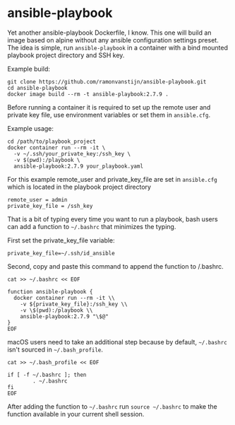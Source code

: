 # ansible-playbook

Yet another ansible-playbook Dockerfile, I know. This one will build an image based on alpine without any ansible configuration settings preset. The idea is simple, run `ansible-playbook` in a container with a bind mounted playbook project directory and SSH key.

Example build:

```shell
git clone https://github.com/ramonvanstijn/ansible-playbook.git
cd ansible-playbook
docker image build --rm -t ansible-playbook:2.7.9 .
```

Before running a container it is required to set up the remote user and private key file, use environment variables or set them in `ansible.cfg`.

Example usage:

```shell
cd /path/to/playbook_project
docker container run --rm -it \
  -v ~/.ssh/your_private_key:/ssh_key \
  -v $(pwd):/playbook \
  ansible-playbook:2.7.9 your_playbook.yaml
```

For this example remote_user and private_key_file are set in `ansible.cfg` which is located in the playbook project directory

```shell
remote_user = admin
private_key_file = /ssh_key
```

That is a bit of typing every time you want to run a playbook, bash users can add a function to `~/.bashrc` that minimizes the typing.

First set the private_key_file variable:

```shell
private_key_file=~/.ssh/id_ansible
```

Second, copy and paste this command to append the function to /.bashrc.

```shell
cat >> ~/.bashrc << EOF

function ansible-playbook {
  docker container run --rm -it \\
    -v ${private_key_file}:/ssh_key \\
    -v \$(pwd):/playbook \\
    ansible-playbook:2.7.9 "\$@"
}
EOF
```

macOS users need to take an additional step because by default, `~/.bashrc` isn't sourced in `~/.bash_profile`.

```shell
cat >> ~/.bash_profile << EOF

if [ -f ~/.bashrc ]; then
        . ~/.bashrc
fi
EOF
```

After adding the function to `~/.bashrc` run `source ~/.bashrc` to make the function available in your current shell session.
